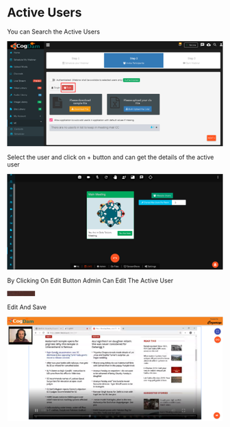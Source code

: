 # Active Users

You can Search the Active Users 

![](../../.gitbook/assets/image%20%28108%29.png)

Select the user and click on + button and can get the details of the active user

![](../../.gitbook/assets/image%20%28174%29.png)

By Clicking On Edit Button Admin Can Edit The Active User

![](../../.gitbook/assets/image%20%2853%29.png)

Edit And Save

![](../../.gitbook/assets/image%20%28121%29.png)



